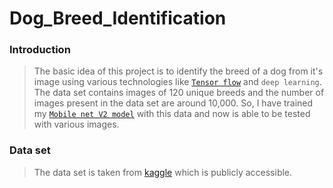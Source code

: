 # Dog_Breed_Identification

### Introduction 
> The basic idea of this project is to identify the breed of a dog from it's image using various technologies like [`Tensor flow`](https://www.tensorflow.org/resources/models-datasets) and `deep learning`. The data set contains images of 120 unique breeds and the number of images present in the data set are around 10,000. So, I have trained my [`Mobile net V2 model`](https://tfhub.dev/google/imagenet/mobilenet_v2_130_224/classification/5) with this data and now is able to be tested with various images.

### Data set
> The data set is taken from [kaggle]( https://www.kaggle.com/c/dog-breed-identification) which is publicly accessible.

